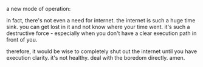 a new mode of operation:

in fact, there's not even a need for internet.
the internet is such a huge time sink. you can get lost in it and not know where your time went. it's such a destructive force - especially when you don't have a clear execution path in front of you.

therefore, it would be wise to completely shut out the internet until you have execution clarity. it's not healthy. deal with the boredom directly. amen.